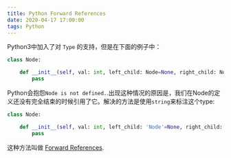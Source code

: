 ```yaml
---
title: Python Forward References
date: 2020-04-17 17:00:00
tags: Python
---
```


Python3中加入了对 `Type` 的支持，但是在下面的例子中：

```python
class Node:

    def __init__(self, val: int, left_child: Node=None, right_child: Node=None):
        pass
```

Python会抱怨`Node is not defined.`.出现这种情况的原因是，我们在Node的定义还没有完全结束的时候引用了它。解决的方法是使用`string`来标注这个type:

```python
class Node:

    def __init__(self, val: int, left_child: 'Node'=None, right_child: 'Node'=None):
        pass
```

这种方法叫做 [Forward References](https://www.python.org/dev/peps/pep-0484/#forward-references).
